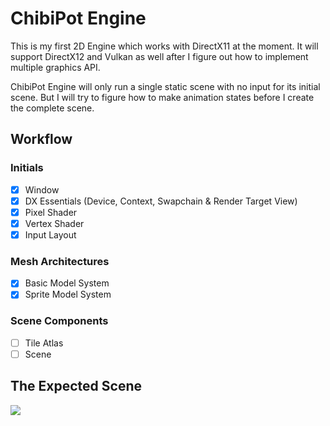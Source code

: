 # ChibiPot Engine

This is my first 2D Engine which works with DirectX11 at the moment. It will support DirectX12 and Vulkan as well after I figure out how to implement multiple
graphics API.

ChibiPot Engine will only run a single static scene with no input for its initial scene. But I will try to figure how to make animation states before I create the complete scene.

## Workflow

### Initials
- [x] Window
- [x] DX Essentials (Device, Context, Swapchain & Render Target View)
- [x] Pixel Shader
- [x] Vertex Shader
- [x] Input Layout

### Mesh Architectures
- [x] Basic Model System
- [x] Sprite Model System

### Scene Components
- [ ] Tile Atlas
- [ ] Scene

## The Expected Scene
![](https://img.itch.zone/aW1nLzI1ODU2MTEuZ2lm/original/IQCAru.gif)
